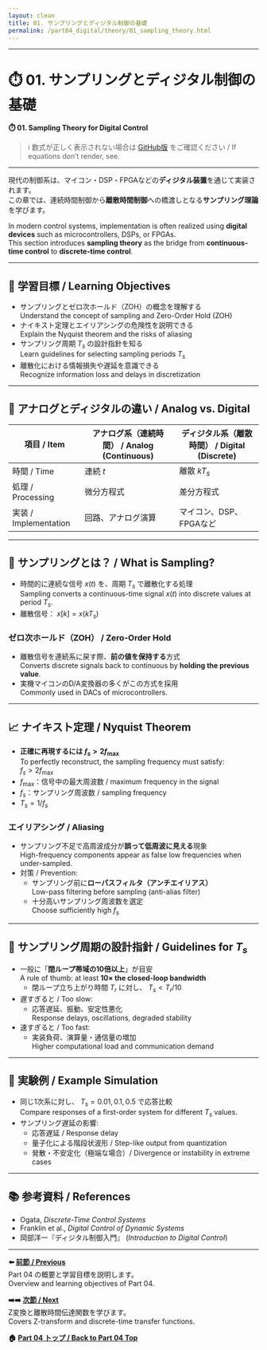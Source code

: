 ```yaml
---
layout: clean
title: 01. サンプリングとディジタル制御の基礎
permalink: /part04_digital/theory/01_sampling_theory.html
---
```


---

# ⏱️ 01. サンプリングとディジタル制御の基礎  
**⏱️ 01. Sampling Theory for Digital Control**

> ℹ️ 数式が正しく表示されない場合は [GitHub版](https://github.com/Samizo-AITL/EduController/blob/main/part04_digital/theory/01_sampling_theory.md) をご確認ください / If equations don’t render, see.

---

現代の制御系は、マイコン・DSP・FPGAなどの**ディジタル装置**を通じて実装されます。  
この章では、連続時間制御から**離散時間制御**への橋渡しとなる**サンプリング理論**を学びます。

In modern control systems, implementation is often realized using **digital devices** such as microcontrollers, DSPs, or FPGAs.  
This section introduces **sampling theory** as the bridge from **continuous-time control** to **discrete-time control**.

---

## 🎯 学習目標 / Learning Objectives

- サンプリングとゼロ次ホールド（ZOH）の概念を理解する  
  Understand the concept of sampling and Zero-Order Hold (ZOH)  
- ナイキスト定理とエイリアシングの危険性を説明できる  
  Explain the Nyquist theorem and the risks of aliasing  
- サンプリング周期 $T_s$ の設計指針を知る  
  Learn guidelines for selecting sampling periods $T_s$  
- 離散化における情報損失や遅延を意識できる  
  Recognize information loss and delays in discretization

---

## 📏 アナログとディジタルの違い / Analog vs. Digital

| **項目 / Item** | **アナログ系（連続時間） / Analog (Continuous)** | **ディジタル系（離散時間） / Digital (Discrete)** |
|------|-----------------------------------|-------------------------------------|
| 時間 / Time | 連続 $t$ | 離散 $kT_s$ |
| 処理 / Processing | 微分方程式 | 差分方程式 |
| 実装 / Implementation | 回路、アナログ演算 | マイコン、DSP、FPGAなど |

---

## 📐 サンプリングとは？ / What is Sampling?

- 時間的に連続な信号 $x(t)$ を、周期 $T_s$ で離散化する処理  
  Sampling converts a continuous-time signal $x(t)$ into discrete values at period $T_s$.  
- 離散信号： $x[k] = x(kT_s)$

### ゼロ次ホールド（ZOH） / Zero-Order Hold

- 離散信号を連続系に戻す際、**前の値を保持する**方式  
  Converts discrete signals back to continuous by **holding the previous value**.  
- 実機マイコンのD/A変換器の多くがこの方式を採用  
  Commonly used in DACs of microcontrollers.

---

## 📈 ナイキスト定理 / Nyquist Theorem

- **正確に再現するには $f_s > 2f_{\text{max}}$**  
  To perfectly reconstruct, the sampling frequency must satisfy:  
  $f_s > 2f_{\text{max}}$  
- $f_{\text{max}}$：信号中の最大周波数 / maximum frequency in the signal  
- $f_s$：サンプリング周波数 / sampling frequency  
- $T_s = 1/f_s$

### エイリアシング / Aliasing

- サンプリング不足で高周波成分が**誤って低周波に見える**現象  
  High-frequency components appear as false low frequencies when under-sampled.  
- 対策 / Prevention:
  - サンプリング前に**ローパスフィルタ（アンチエイリアス）**  
    Low-pass filtering before sampling (anti-alias filter)  
  - 十分高いサンプリング周波数を選定  
    Choose sufficiently high $f_s$

---

## 🧠 サンプリング周期の設計指針 / Guidelines for $T_s$

- 一般に「**閉ループ帯域の10倍以上**」が目安  
  A rule of thumb: at least **10× the closed-loop bandwidth**  
  - 閉ループ立ち上がり時間 $T_r$ に対し、 $T_s < T_r / 10$
- 遅すぎると / Too slow:
  - 応答遅延、振動、安定性悪化  
    Response delays, oscillations, degraded stability  
- 速すぎると / Too fast:
  - 実装負荷、演算量・通信量の増加  
    Higher computational load and communication demand

---

## 🧪 実験例 / Example Simulation

- 同じ1次系に対し、 $T_s = 0.01, 0.1, 0.5$ で応答比較  
  Compare responses of a first-order system for different $T_s$ values.  
- サンプリング遅延の影響:
  - 応答遅延 / Response delay  
  - 量子化による階段状波形 / Step-like output from quantization  
  - 発散・不安定化（極端な場合）/ Divergence or instability in extreme cases

---

## 📚 参考資料 / References

- Ogata, *Discrete-Time Control Systems*  
- Franklin et al., *Digital Control of Dynamic Systems*  
- 岡部洋一『ディジタル制御入門』 (*Introduction to Digital Control*)

---

**⬅️ [前節 / Previous](https://samizo-aitl.github.io/EduController/part04_digital/)**  
Part 04 の概要と学習目標を説明します。  
Overview and learning objectives of Part 04.

**➡️➡️ [次節 / Next](https://samizo-aitl.github.io/EduController/part04_digital/theory/02_z_transform.html)**  
Z変換と離散時間伝達関数を学びます。  
Covers Z-transform and discrete-time transfer functions.

**🏠 [Part 04 トップ / Back to Part 04 Top](https://samizo-aitl.github.io/EduController/part04_digital/)**
